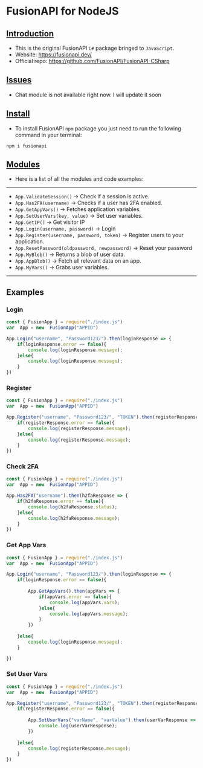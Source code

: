 # FusionAPI for NodeJS

## <ins>Introduction 
* This is the original FusionAPI `C#` package bringed to `JavaScript`.
* Website: https://fusionapi.dev/
* Official repo: https://github.com/FusionAPI/FusionAPI-CSharp

## <ins>Issues
* Chat module is not available right now. I will update it soon

## <ins>Install
* To install FusionAPI `npm` package you just need to run the following command in your terminal:
```
npm i fusionapi
```

## <ins>Modules
* Here is a list of all the modules and code examples:
---

* `App.ValidateSession()` -> Check if a session is active.
* `App.Has2FA(username)` -> Checks if a user has 2FA enabled.
* `App.GetAppVars()` -> Fetches application variables.
* `App.SetUserVars(key, value)` -> Set user variables.
* `App.GetIP()` -> Get visitor IP
* `App.Login(username, password)` -> Login
* `App.Register(username, password, token)` -> Register users to your application.
* `App.ResetPassword(oldpassword, newpassword)` -> Reset your password
* `App.MyBlob()` -> Returns a blob of user data.
* `App.AppBlob()` -> Fetch all relevant data on an app.
* `App.MyVars()` -> Grabs user variables.
---
## Examples

### Login
```js
const { FusionApp } = require("./index.js")
var  App = new  FusionApp("APPID")

App.Login("username", "Password123/").then(loginResponse => {
	if(loginResponse.error == false){
		console.log(loginResponse.message);
	}else{
		console.log(loginResponse.message);
	}
})
```

### Register
```js
const { FusionApp } = require("./index.js")
var  App = new  FusionApp("APPID")

App.Register("username", "Password123/", "TOKEN").then(registerResponse => {
	if(registerResponse.error == false){
		console.log(registerResponse.message);
	}else{
		console.log(registerResponse.message);
	}
})
```

### Check 2FA
```js
const { FusionApp } = require("./index.js")
var  App = new  FusionApp("APPID")

App.Has2FA("username").then(h2faResponse => {
	if(h2faResponse.error == false){
		console.log(h2faResponse.status);
	}else{
		console.log(h2faResponse.message);
	}
})
```

### Get App Vars
```js
const { FusionApp } = require("./index.js")
var  App = new  FusionApp("APPID")

App.Login("username", "Password123/").then(loginResponse => {
	if(loginResponse.error == false){
	
		App.GetAppVars().then(appVars => {
			if(appVars.error == false){
				console.log(appVars.vars);
			}else{
				console.log(appVars.message);
			}
		})
		
	}else{
		console.log(loginResponse.message);
	}

})
```

### Set User Vars
```js
const { FusionApp } = require("./index.js")
var  App = new  FusionApp("APPID")

App.Register("username", "Password123/", "TOKEN").then(registerResponse => {
	if(registerResponse.error == false){
	
		App.SetUserVars("varName", "varValue").then(userVarResponse => {
			console.log(userVarResponse);
		})
		
	}else{
		console.log(registerResponse.message);
	}
})
```

